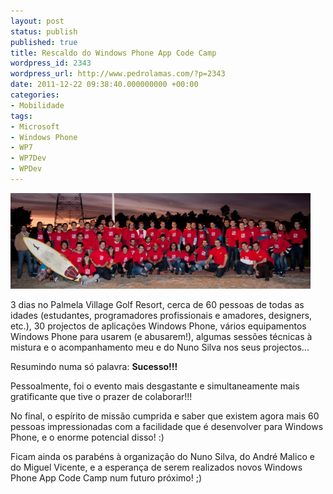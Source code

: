 ```yaml
---
layout: post
status: publish
published: true
title: Rescaldo do Windows Phone App Code Camp
wordpress_id: 2343
wordpress_url: http://www.pedrolamas.com/?p=2343
date: 2011-12-22 09:38:40.000000000 +00:00
categories:
- Mobilidade
tags:
- Microsoft
- Windows Phone
- WP7
- WP7Dev
- WPDev
---
```

[![](wp-content/uploads/2011/12/Windows-Phone-App-Code-Camp-thumb.png "Windows Phone App Code Camp: Group photo")](wp-content/uploads/2011/12/Windows-Phone-App-Code-Camp.png)

3 dias no Palmela Village Golf Resort, cerca de 60 pessoas de todas as idades (estudantes, programadores profissionais e amadores, designers, etc.), 30 projectos de aplicações Windows Phone, vários equipamentos Windows Phone para usarem (e abusarem!), algumas sessões técnicas à mistura e o acompanhamento meu e do Nuno Silva nos seus projectos...

Resumindo numa só palavra: **Sucesso!!!**

Pessoalmente, foi o evento mais desgastante e simultaneamente mais gratificante que tive o prazer de colaborar!!!

No final, o espírito de missão cumprida e saber que existem agora mais 60 pessoas impressionadas com a facilidade que é desenvolver para Windows Phone, e o enorme potencial disso! :)

Ficam ainda os parabéns à organização do Nuno Silva, do André Malico e do Miguel Vicente, e a esperança de serem realizados novos Windows Phone App Code Camp num futuro próximo! ;)
